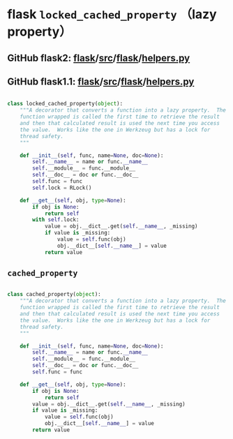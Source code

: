 # flask `locked_cached_property` （lazy property）



## GitHub flask2: [flask](https://github.com/pallets/flask)/[src](https://github.com/pallets/flask/tree/main/src)/[flask](https://github.com/pallets/flask/tree/main/src/flask)/**[helpers.py](https://github.com/pallets/flask/blob/main/src/flask/helpers.py)** 



## GitHub flask1.1: [flask](https://github.com/pallets/flask/tree/1.1.x)/[src](https://github.com/pallets/flask/tree/1.1.x/src)/[flask](https://github.com/pallets/flask/tree/1.1.x/src/flask)/**[helpers.py](https://github.com/pallets/flask/blob/1.1.x/src/flask/helpers.py)**

```python

class locked_cached_property(object):
    """A decorator that converts a function into a lazy property.  The
    function wrapped is called the first time to retrieve the result
    and then that calculated result is used the next time you access
    the value.  Works like the one in Werkzeug but has a lock for
    thread safety.
    """

    def __init__(self, func, name=None, doc=None):
        self.__name__ = name or func.__name__
        self.__module__ = func.__module__
        self.__doc__ = doc or func.__doc__
        self.func = func
        self.lock = RLock()

    def __get__(self, obj, type=None):
        if obj is None:
            return self
        with self.lock:
            value = obj.__dict__.get(self.__name__, _missing)
            if value is _missing:
                value = self.func(obj)
                obj.__dict__[self.__name__] = value
            return value
```



## `cached_property`



```Python

class cached_property(object):
    """A decorator that converts a function into a lazy property.  The
    function wrapped is called the first time to retrieve the result
    and then that calculated result is used the next time you access
    the value.  Works like the one in Werkzeug but has a lock for
    thread safety.
    """

    def __init__(self, func, name=None, doc=None):
        self.__name__ = name or func.__name__
        self.__module__ = func.__module__
        self.__doc__ = doc or func.__doc__
        self.func = func

    def __get__(self, obj, type=None):
        if obj is None:
            return self
        value = obj.__dict__.get(self.__name__, _missing)
        if value is _missing:
            value = self.func(obj)
            obj.__dict__[self.__name__] = value
        return value


```

